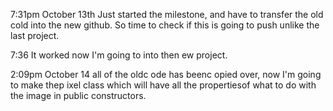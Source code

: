7:31pm October 13th
Just started the milestone, and have to transfer the old cold into the new github. So time to check if this is going to push unlike the last project.


7:36
It worked now I'm going to into then ew project.

2:09pm October 14
all of the oldc ode has beenc opied over, now I'm going to make thep ixel class which will have all the propertiesof  what to do with the image in public constructors.